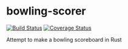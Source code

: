# bowling-scorer
[![Build Status](https://travis-ci.org/hexjelly/bowling-scorer.svg?branch=master)](https://travis-ci.org/hexjelly/bowling-scorer) [![Coverage Status](https://coveralls.io/repos/github/hexjelly/bowling-scorer/badge.svg?branch=master)](https://coveralls.io/github/hexjelly/bowling-scorer?branch=master)

Attempt to make a bowling scoreboard in Rust
